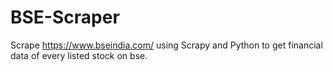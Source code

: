 # BSE-Scraper
Scrape https://www.bseindia.com/ using Scrapy and Python to get financial data of every listed stock on bse.
